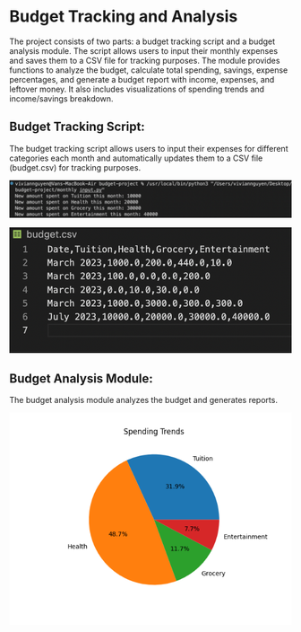 # Budget Tracking and Analysis

The project consists of two parts: a budget tracking script and a budget analysis module. The script allows users to input their monthly expenses and saves them to a CSV file for tracking purposes. The module provides functions to analyze the budget, calculate total spending, savings, expense percentages, and generate a budget report with income, expenses, and leftover money. It also includes visualizations of spending trends and income/savings breakdown.

## Budget Tracking Script:

The budget tracking script allows users to input their expenses for different categories each month and automatically updates them to a CSV file (budget.csv) for tracking purposes.

![input](figure/input.png)

![csv](figure/csv_update.png)

## Budget Analysis Module:

The budget analysis module analyzes the budget and generates reports.

![output](figure/output_figure.png)
